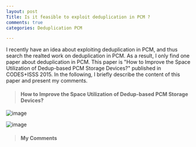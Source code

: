 ```yaml
---
layout: post
Title: Is it feasible to exploit deduplication in PCM ?
comments: true
categories: Deduplication PCM

---
```


I recently have an idea about exploiting deduplication in PCM, and thus search the realted work on deduplication in PCM. As a result, I only find one paper about deduplication in PCM. This paper is "How to Improve the Space Utilization of Dedup-based PCM Storage Devices?" published in CODES+ISSS 2015. In the following, I briefly describe the content of this paper and present my comments.  

> #### How to Improve the Space Utilization of Dedup-based PCM Storage Devices?

![image](https://github.com/Pfzuo/pfzuo.github.io/tree/master/images/architecture.jpg)

![image](https://raw.githubusercontent.com/Pfzuo/pfzuo.github.io/master/images/architecture.jpg)

> #### My Comments